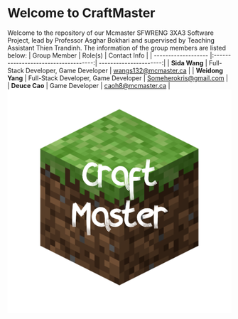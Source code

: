 # Welcome to CraftMaster
Welcome to the repository of our Mcmaster SFWRENG 3XA3 Software Project, lead by Professor Asghar Bokhari and supervised by Teaching Assistant Thien Trandinh. 
The information of the group members are listed below:
           | Group Member        | Role(s)                              | Contact Info           |
           | ------------------- |:------------------------------------:| ----------------------:|
           | **Sida Wang**       | Full-Stack Developer, Game Developer | wangs132@mcmaster.ca   |
           | **Weidong Yang**    | Full-Stack Developer, Game Developer | Someherokris@gmail.com |
           | **Deuce Cao**       | Game Developer                       | caoh8@mcmaster.ca      |
<img src="./CraftMasterGame/src/source/icon.png">
